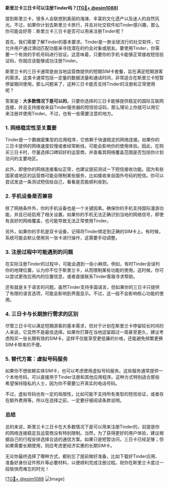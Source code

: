 **斯里兰卡三日卡可以注册Tinder吗？[[TG💪+ @esim1088](https://t.me/s/esim1088)]**

提到斯里兰卡，很多人会联想到美丽的海滩、丰富的文化遗产以及迷人的自然风光。不过，如果你计划去斯里兰卡旅行，并且对社交软件如Tinder感兴趣，那么你可能会好奇：斯里兰卡三日卡是否可以用来注册Tinder呢？

首先，我们需要了解Tinder的基本要求。Tinder是一款全球流行的社交软件，它允许用户通过滑动匹配功能来寻找潜在的约会对象或朋友。要使用Tinder，你需要一个有效的手机号码进行验证。这意味着，只要你的手机卡能够正常接收短信验证码，你就应该能够成功注册Tinder。

斯里兰卡的三日卡通常是由当地运营商提供的短期SIM卡套餐，旨在满足短期游客的需求。这类卡通常包括一定量的数据流量和通话时间，非常适合在斯里兰卡短暂停留期间使用。那么问题来了，这种三日卡能否支持Tinder的注册和正常使用呢？

答案是：**大多数情况下是可以的**。只要你选择的三日卡能够提供稳定的国际互联网连接，并且支持接收来自Tinder服务器的短信验证码，那么理论上你就可以用它来注册并使用Tinder。不过，也有一些需要注意的地方。

### 1. 网络稳定性至关重要

Tinder是一个数据密集型的应用程序，它依赖于快速稳定的网络连接。如果你的三日卡提供的网络速度较慢或者经常断线，可能会影响你的使用体验。因此，在购买三日卡时，尽量选择口碑较好的运营商，并查看其网络覆盖范围是否包括你计划访问的主要地区。

此外，即使你的网络连接看似正常，也建议提前测试一下短信接收功能。因为有些国家或地区的运营商可能会限制某些服务，比如接收来自国外号码的短信。你可以尝试发送一条测试短信给自己，看看是否能顺利收到。

### 2. 手机设备是否兼容

除了网络条件外，你的手机设备也是一个关键因素。确保你的手机支持国际漫游功能，并且已经启用了相关设置。如果你的手机无法正确识别当地的网络信号，即使有良好的网络覆盖，也可能导致无法正常使用Tinder。

另外，如果你的手机是双卡设备，记得将Tinder绑定到正确的SIM卡上。有时候，系统可能会默认使用另一张卡进行操作，这需要手动调整。

### 3. 注册过程中可能遇到的问题

在实际注册Tinder的过程中，可能会遇到一些小麻烦。例如，有时Tinder会误判你的地理位置，认为你不位于斯里兰卡，从而限制某些功能的使用。这时候，你可以尝试更改应用内的位置信息，或者直接联系Tinder客服寻求帮助。

还有就是关于语言的问题。虽然Tinder支持多国语言，但如果你的三日卡只提供了有限的语言选项，可能会影响到界面显示。不过，这一般不会影响核心功能的使用。

### 4. 三日卡与长期旅行需求的区别

尽管三日卡可以满足短期游客的基本需求，但对于计划在斯里兰卡停留较长时间的人来说，它显然不是最佳选择。如果你打算在当地逗留超过一周甚至更久，建议考虑购买一张长期有效的SIM卡。这样不仅能享受更低廉的价格，还能避免频繁更换SIM卡带来的不便。

### 5. 替代方案：虚拟号码服务

如果你不想依赖实体SIM卡，也可以考虑使用虚拟号码服务。这些服务通常提供一个本地号码，可以直接用于Tinder注册和其他应用程序。这种方式特别适合那些希望保持隐私的人士，因为你不需要公开真实的电话号码。

不过，虚拟号码也有一定的局限性，比如可能不支持所有类型的短信验证，或者存在额外费用等。所以在选择之前，一定要仔细阅读条款说明。

### 总结

总的来说，斯里兰卡三日卡在大多数情况下是可以用来注册Tinder的，前提是你的网络连接稳定且运营商没有特别限制。当然，为了获得更好的用户体验，建议根据自己的行程安排选择合适的通信方案。如果只是短暂访问，三日卡已经足够；但如果需要长期使用，则应考虑更经济实惠的长期SIM卡。

无论你最终选择了哪种方式，都别忘了提前做好准备，比如下载好Tinder应用、准备好身份证件照片等必要材料，以便顺利完成注册过程。祝你在斯里兰卡度过一段愉快而难忘的时光！

[[TG💪+ @esim1088](https://t.me/s/esim1088) ![Image](https://i.postimg.cc/4NQfJmqS/Snipaste-2025-05-13-00-14-12.png)]